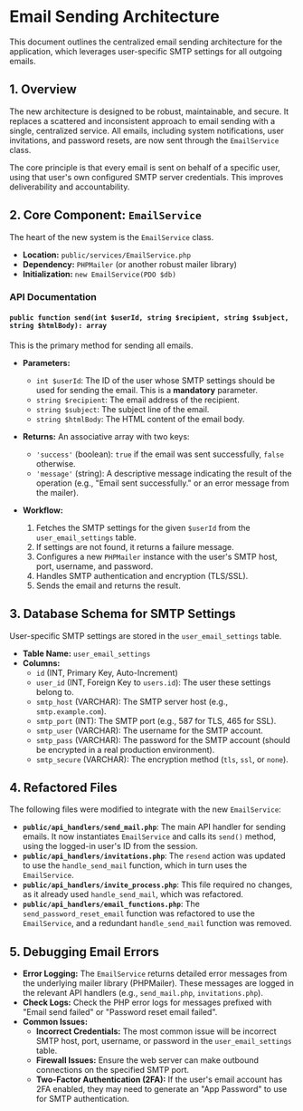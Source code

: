 # Email Sending Architecture

This document outlines the centralized email sending architecture for the application, which leverages user-specific SMTP settings for all outgoing emails.

## 1. Overview

The new architecture is designed to be robust, maintainable, and secure. It replaces a scattered and inconsistent approach to email sending with a single, centralized service. All emails, including system notifications, user invitations, and password resets, are now sent through the `EmailService` class.

The core principle is that every email is sent on behalf of a specific user, using that user's own configured SMTP server credentials. This improves deliverability and accountability.

## 2. Core Component: `EmailService`

The heart of the new system is the `EmailService` class.

- **Location:** `public/services/EmailService.php`
- **Dependency:** `PHPMailer` (or another robust mailer library)
- **Initialization:** `new EmailService(PDO $db)`

### API Documentation

#### `public function send(int $userId, string $recipient, string $subject, string $htmlBody): array`

This is the primary method for sending all emails.

- **Parameters:**

  - `int $userId`: The ID of the user whose SMTP settings should be used for sending the email. This is a **mandatory** parameter.
  - `string $recipient`: The email address of the recipient.
  - `string $subject`: The subject line of the email.
  - `string $htmlBody`: The HTML content of the email body.

- **Returns:** An associative array with two keys:

  - `'success'` (boolean): `true` if the email was sent successfully, `false` otherwise.
  - `'message'` (string): A descriptive message indicating the result of the operation (e.g., "Email sent successfully." or an error message from the mailer).

- **Workflow:**
  1. Fetches the SMTP settings for the given `$userId` from the `user_email_settings` table.
  2. If settings are not found, it returns a failure message.
  3. Configures a new `PHPMailer` instance with the user's SMTP host, port, username, and password.
  4. Handles SMTP authentication and encryption (TLS/SSL).
  5. Sends the email and returns the result.

## 3. Database Schema for SMTP Settings

User-specific SMTP settings are stored in the `user_email_settings` table.

- **Table Name:** `user_email_settings`
- **Columns:**
  - `id` (INT, Primary Key, Auto-Increment)
  - `user_id` (INT, Foreign Key to `users.id`): The user these settings belong to.
  - `smtp_host` (VARCHAR): The SMTP server host (e.g., `smtp.example.com`).
  - `smtp_port` (INT): The SMTP port (e.g., 587 for TLS, 465 for SSL).
  - `smtp_user` (VARCHAR): The username for the SMTP account.
  - `smtp_pass` (VARCHAR): The password for the SMTP account (should be encrypted in a real production environment).
  - `smtp_secure` (VARCHAR): The encryption method (`tls`, `ssl`, or `none`).

## 4. Refactored Files

The following files were modified to integrate with the new `EmailService`:

- **`public/api_handlers/send_mail.php`**: The main API handler for sending emails. It now instantiates `EmailService` and calls its `send()` method, using the logged-in user's ID from the session.
- **`public/api_handlers/invitations.php`**: The `resend` action was updated to use the `handle_send_mail` function, which in turn uses the `EmailService`.
- **`public/api_handlers/invite_process.php`**: This file required no changes, as it already used `handle_send_mail`, which was refactored.
- **`public/api_handlers/email_functions.php`**: The `send_password_reset_email` function was refactored to use the `EmailService`, and a redundant `handle_send_mail` function was removed.

## 5. Debugging Email Errors

- **Error Logging:** The `EmailService` returns detailed error messages from the underlying mailer library (PHPMailer). These messages are logged in the relevant API handlers (e.g., `send_mail.php`, `invitations.php`).
- **Check Logs:** Check the PHP error logs for messages prefixed with "Email send failed" or "Password reset email failed".
- **Common Issues:**
  - **Incorrect Credentials:** The most common issue will be incorrect SMTP host, port, username, or password in the `user_email_settings` table.
  - **Firewall Issues:** Ensure the web server can make outbound connections on the specified SMTP port.
  - **Two-Factor Authentication (2FA):** If the user's email account has 2FA enabled, they may need to generate an "App Password" to use for SMTP authentication.
